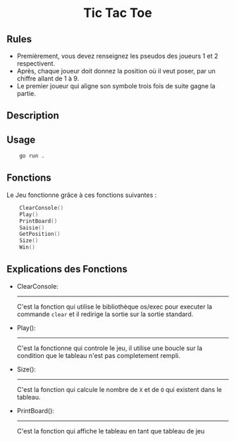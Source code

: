 <h1 align="center"> Tic Tac Toe</h1>

## Rules
* Premièrement, vous devez renseignez les pseudos des joueurs 1 et 2 respectivent.
* Après, chaque joueur doit donnez la position où il veut poser, par un chiffre allant de 1 à 9.
* Le premier joueur qui aligne son symbole trois fois de suite gagne la partie.

## Description

## Usage

```bash
    go run .
```

## Fonctions

Le Jeu fonctionne grâce à ces fonctions suivantes :

```go
    ClearConsole()
    Play()
    PrintBoard()
    Saisie()
    GetPosition()
    Size()
    Win()
```

## Explications des Fonctions

* ClearConsole:<hr>
C'est la fonction qui utilise le bibliothèque os/exec pour executer la commande `clear` et il redirige la sortie sur la sortie standard.

* Play():<hr>
C'est la fonctionne qui controle le jeu, il utilise une boucle sur la condition que le tableau n'est pas completement rempli.

* Size():<hr>
C'est la fonction qui calcule le nombre de `X` et de `O` qui existent dans le tableau.

* PrintBoard():<hr>
C'est la fonction qui affiche le tableau en tant que tableau de jeu 